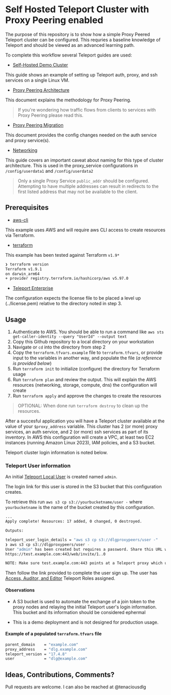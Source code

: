 # Self Hosted Teleport Cluster with Proxy Peering enabled 

The purpose of this repository is to show how a simple Proxy Peered Teleport cluster can be configured. This requries a baseline knowledge of Teleport and should be viewed as an advanced learning path. 

To complete this workflow several Teleport guides are used:

- [Self-Hosted Demo Cluster](https://goteleport.com/docs/admin-guides/deploy-a-cluster/linux-demo/)

This guide shows an example of setting up Teleport auth, proxy, and ssh services on a single Linux VM.

- [Proxy Peering Architecture](https://goteleport.com/docs/reference/architecture/proxy-peering/)

This document explains the methodology for Proxy Peering. 
>If you're wondering how traffic flows from clients to services with Proxy Peering please read this. 

- [Proxy Peering Migration](https://goteleport.com/docs/admin-guides/management/operations/proxy-peering/)

This document provides the config changes needed on the auth service and proxy service(s). 

- [Networking](https://goteleport.com/docs/reference/networking/#public-address)

This guide covers an important caveat about naming for this type of cluster architecture. This is used in the proxy_service configurations in `/config/userdata1` and `/config/userdata2`

> Only a single Proxy Service `public_addr` should be configured. Attempting to have multiple addresses can result in redirects to the first listed address that may not be available to the client.

## Prerequisites 

- [aws-cli](https://docs.aws.amazon.com/cli/latest/userguide/getting-started-install.html)

This example uses AWS and will require aws CLI access to create resources via Terraform. 

- [terraform](https://developer.hashicorp.com/terraform/tutorials/aws-get-started/install-cli)

This example has been tested against Terraform `v1.9*`

```bash
❯ terraform version
Terraform v1.9.1
on darwin_arm64
+ provider registry.terraform.io/hashicorp/aws v5.97.0
```

- [Teleport Enterprise](https://goteleport.com/docs/admin-guides/deploy-a-cluster/license/)

The configuration expects the license file to be placed a level up (../license.pem) relative to the directory noted in step 3.

## Usage

1. Authenticate to AWS. You should be able to run a command like `aws sts get-caller-identity --query "UserId" --output text`
2. Copy this Github repository to a local directory on your workstation
3. Navigate or `cd` into the  directory from step 2 
4. Copy the `terraform.tfvars.example` file to `terraform.tfvars`, or provide input to the variables in another way, and populate the file (_a reference is provided below_)
5. Run `terraform init` to initialize (configure) the directory for Terraform usage
6. Run `terraform plan` and review the output. This will explain the AWS resources (networking, storage, compute, dns) the configuration will create
7. Run `terraform apply` and approve the changes to create the resources

> OPTIONAL: When done run `terraform destroy` to clean up the resources. 

After a succesful application you will have a Teleport cluster available at the value of your `$proxy_address` variable. This cluster has 2 (or more) proxy services, an auth service, and 2 (or more) ssh services as part of its inventory. In AWS this configuration will create a VPC, at least two EC2 instances (running Amazon Linux 2023), IAM policies, and a S3 bucket. 

Teleport cluster login information is noted below.  

### Teleport User information

An initial [Teleport Local User](https://goteleport.com/docs/admin-guides/management/admin/users/) is created named `admin`. 

The login link for this user is stored in the S3 bucket that this configuration creates. 

To retrieve this run `aws s3 cp s3://yourbucketname/user -` where `yourbucketname` is the name of the bucket created by this configuration. 

```bash
...
Apply complete! Resources: 17 added, 0 changed, 0 destroyed.

Outputs:

teleport_user_login_details = "aws s3 cp s3://dlgproxypeers/user -"
❯ aws s3 cp s3://dlgproxypeers/user -
User "admin" has been created but requires a password. Share this URL with the user to complete user setup, link is valid for 1h:
https://test.example.com:443/web/invite/1..0

NOTE: Make sure test.example.com:443 points at a Teleport proxy which users can access.
```

Then follow the link provided to complete the user sign up. The user has [Access, Auditor, and Editor](https://goteleport.com/docs/admin-guides/access-controls/getting-started/#step-13-add-local-users-with-preset-roles) Teleport Roles assigned. 

#### Observations

- A S3 bucket is used to automate the exchange of a join token to the proxy nodes and relaying the initial Teleport user's login information. This bucket and its information should be considered ephermal 

- This is a demo deployment and is not designed for production usage. 



#### Example of a populated `terraform.tfvars` file

```bash
parent_domain    = "example.com"
proxy_address    = "dlg.example.com"
teleport_version = "17.4.8"
user             = "dlg@example.com"
```

## Ideas, Contributions, Comments?

Pull requests are welcome. I can also be reached at @tenaciousdlg